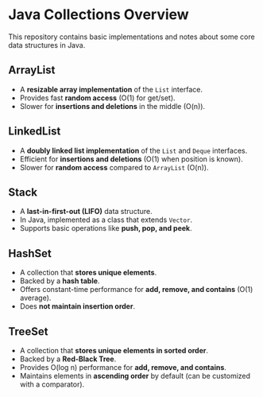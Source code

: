 # Java Collections Overview

This repository contains basic implementations and notes about some core data structures in Java.

## ArrayList
- A **resizable array implementation** of the `List` interface.  
- Provides fast **random access** (O(1) for get/set).  
- Slower for **insertions and deletions** in the middle (O(n)).

## LinkedList
- A **doubly linked list implementation** of the `List` and `Deque` interfaces.  
- Efficient for **insertions and deletions** (O(1) when position is known).  
- Slower for **random access** compared to `ArrayList` (O(n)).

## Stack
- A **last-in-first-out (LIFO)** data structure.  
- In Java, implemented as a class that extends `Vector`.  
- Supports basic operations like **push, pop, and peek**.

## HashSet
- A collection that **stores unique elements**.  
- Backed by a **hash table**.  
- Offers constant-time performance for **add, remove, and contains** (O(1) average).  
- Does **not maintain insertion order**.

## TreeSet
- A collection that **stores unique elements in sorted order**.  
- Backed by a **Red-Black Tree**.  
- Provides O(log n) performance for **add, remove, and contains**.  
- Maintains elements in **ascending order** by default (can be customized with a comparator).